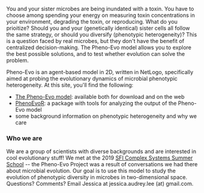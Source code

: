 You and your sister microbes are being inundated with a toxin. You have to choose among spending your energy on measuring toxin concentrations in your environment, degrading the toxin, or reproducing. What do you prioitize? Should you and your (genetically identical) sister cells all follow the same strategy, or should you diversify (phenotypic heterogeneity)? This is a question faced by real microbes, but they don't have the benefit of centralized decision-making. The Pheno-Evo model allows you to explore the best possible solutions, and to test whether evolution can solve the problem.

Pheno-Evo is an agent-based model in 2D, written in NetLogo, specifically aimed at probing the evolutionary dynamics of microbial phenotypic heterogeneity. At this site, you'll find the following:
* [The Pheno-Evo model](https://ritwikavps.github.io/pheno-evo.github.io/netlogomodel): available both for download and on the web
* [PhenoEvoR](https://ritwikavps.github.io/pheno-evo.github.io/about_PhenoEvoR): a package with tools for analyzing the output of the Pheno-Evo model
* some background information on phenotypic heterogeneity and why we care

### Who we are

We are a group of scientists with diverse backgrounds and are interested in cool evolutionary stuff! We met at the 2019 [SFI Complex Systems Summer School](https://www.santafe.edu/engage/learn/schools/sfi-complex-systems-summer-school) -- the Pheno-Evo Project was a result of conversations we had there about microbial evolution. Our goal is to use this model to study the evolution of phenotypic diversity in microbes in two-dimensional space. Questions? Comments? Email Jessica at jessica.audrey.lee (at) gmail.com.
